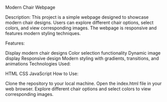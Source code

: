 Modern Chair Webpage

Description:
This project is a simple webpage designed to showcase modern chair designs. Users can explore different chair options, select colors, and view corresponding images. The webpage is responsive and features modern styling techniques.

Features:

Display modern chair designs
Color selection functionality
Dynamic image display
Responsive design
Modern styling with gradients, transitions, and animations
Technologies Used:

HTML
CSS
JavaScript
How to Use:

Clone the repository to your local machine.
Open the index.html file in your web browser.
Explore different chair options and select colors to view corresponding images.
